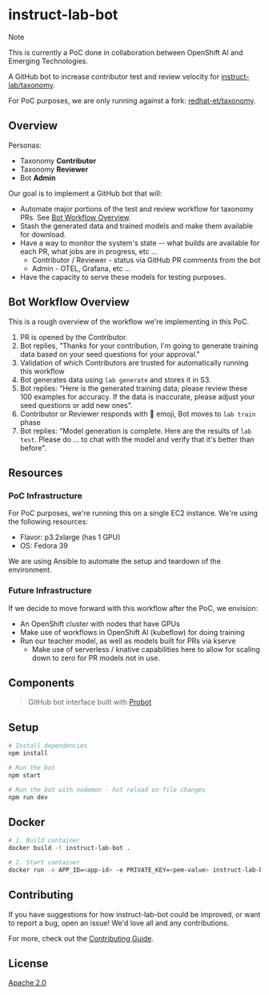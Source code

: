 # instruct-lab-bot

> [!NOTE]
> This is currently a PoC done in collaboration between OpenShift AI and Emerging Technologies.

A GitHub bot to increase contributor test and review velocity for
[instruct-lab/taxonomy](https://github.com/instruct-lab/taxonomy).

For PoC purposes, we are only running against a fork:
[redhat-et/taxonomy](https://github.com/redhat-et/taxonomy).

## Overview

Personas:

- Taxonomy **Contributor**
- Taxonomy **Reviewer**
- Bot **Admin**

Our goal is to implement a GitHub bot that will:

- Automate major portions of the test and review workflow for taxonomy PRs. See [Bot Workflow Overview](#bot-workflow-overview).
- Stash the generated data and trained models and make them available for download.
- Have a way to monitor the system's state -- what builds are available for each PR, what jobs are in progress, etc …
  - Contributor / Reviewer - status via GitHub PR comments from the bot
  - Admin - OTEL, Grafana, etc …
- Have the capacity to serve these models for testing purposes.

## Bot Workflow Overview

This is a rough overview of the workflow we're implementing in this PoC.

1. PR is opened by the Contributor.
2. Bot replies, "Thanks for your contribution, I'm going to generate training data based on your seed questions for your approval."
3. Validation of which Contributors are trusted for automatically running this workflow
4. Bot generates data using `lab generate` and stores it in S3.
5. Bot replies: "Here is the generated training data; please review these 100 examples for accuracy. If the data is inaccurate, please adjust your seed questions or add new ones".
6. Contributor or Reviewer responds with 🚀 emoji, Bot moves to `lab train` phase
7. Bot replies: "Model generation is complete. Here are the results of `lab test`. Please do ... to chat with the model and verify that it's better than before".

## Resources

### PoC Infrastructure

For PoC purposes, we're running this on a single EC2 instance. We're using the following resources:

- Flavor: p3.2xlarge (has 1 GPU)
- OS: Fedora 39

We are using Ansible to automate the setup and teardown of the environment.

### Future Infrastructure

If we decide to move forward with this workflow after the PoC, we envision:

- An OpenShift cluster with nodes that have GPUs
- Make use of workflows in OpenShift AI (kubeflow) for doing training
- Run our teacher model, as well as models built for PRs via kserve
  - Make use of serverless / knative capabilities here to allow for scaling down to zero for PR models not in use.

## Components

> GitHub bot interface built with [Probot](https://github.com/probot/probot)

## Setup

```sh
# Install dependencies
npm install

# Run the bot
npm start

# Run the bot with nodemon - hot reload on file changes
npm run dev
```

## Docker

```sh
# 1. Build container
docker build -t instruct-lab-bot .

# 2. Start container
docker run -e APP_ID=<app-id> -e PRIVATE_KEY=<pem-value> instruct-lab-bot
```

## Contributing

If you have suggestions for how instruct-lab-bot could be improved, or want to report a bug, open an issue! We'd love all and any contributions.

For more, check out the [Contributing Guide](CONTRIBUTING.md).

## License

[Apache 2.0](LICENSE)
